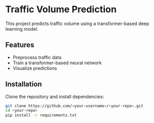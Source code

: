 # Traffic Volume Prediction

This project predicts traffic volume using a transformer-based deep learning model.

## Features
- Preprocess traffic data
- Train a transformer-based neural network
- Visualize predictions

## Installation
Clone the repository and install dependencies:
```bash
git clone https://github.com/<your-username>/<your-repo>.git
cd <your-repo>
pip install -r requirements.txt
